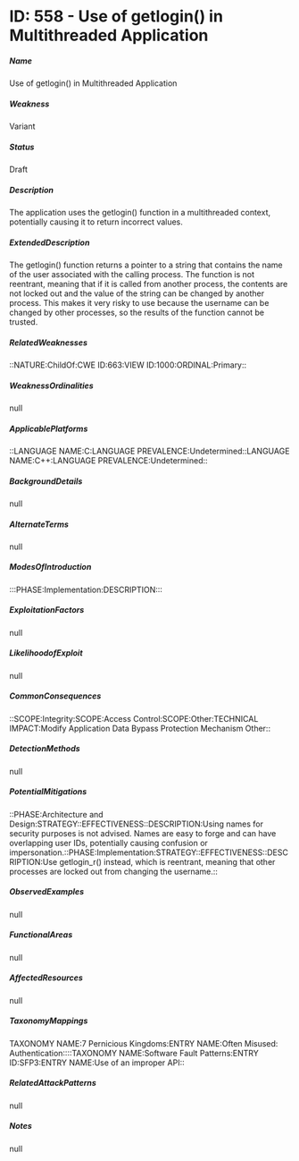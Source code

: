# ID: 558 - Use of getlogin() in Multithreaded Application
<h5>Name</h5>Use of getlogin() in Multithreaded Application
<h5>Weakness</h5>Variant
<h5>Status</h5>Draft
<h5>Description</h5>The application uses the getlogin() function in a multithreaded context, potentially causing it to return incorrect values.
<h5>ExtendedDescription</h5>The getlogin() function returns a pointer to a string that contains the name of the user associated with the calling process. The function is not reentrant, meaning that if it is called from another process, the contents are not locked out and the value of the string can be changed by another process. This makes it very risky to use because the username can be changed by other processes, so the results of the function cannot be trusted.
<h5>RelatedWeaknesses</h5>::NATURE:ChildOf:CWE ID:663:VIEW ID:1000:ORDINAL:Primary::
<h5>WeaknessOrdinalities</h5>null
<h5>ApplicablePlatforms</h5>::LANGUAGE NAME:C:LANGUAGE PREVALENCE:Undetermined::LANGUAGE NAME:C++:LANGUAGE PREVALENCE:Undetermined::
<h5>BackgroundDetails</h5>null
<h5>AlternateTerms</h5>null
<h5>ModesOfIntroduction</h5>:::PHASE:Implementation:DESCRIPTION:::
<h5>ExploitationFactors</h5>null
<h5>LikelihoodofExploit</h5>null
<h5>CommonConsequences</h5>::SCOPE:Integrity:SCOPE:Access Control:SCOPE:Other:TECHNICAL IMPACT:Modify Application Data Bypass Protection Mechanism Other::
<h5>DetectionMethods</h5>null
<h5>PotentialMitigations</h5>::PHASE:Architecture and Design:STRATEGY::EFFECTIVENESS::DESCRIPTION:Using names for security purposes is not advised. Names are easy to forge and can have overlapping user IDs, potentially causing confusion or impersonation.::PHASE:Implementation:STRATEGY::EFFECTIVENESS::DESCRIPTION:Use getlogin_r() instead, which is reentrant, meaning that other processes are locked out from changing the username.::
<h5>ObservedExamples</h5>null
<h5>FunctionalAreas</h5>null
<h5>AffectedResources</h5>null
<h5>TaxonomyMappings</h5>TAXONOMY NAME:7 Pernicious Kingdoms:ENTRY NAME:Often Misused: Authentication::::TAXONOMY NAME:Software Fault Patterns:ENTRY ID:SFP3:ENTRY NAME:Use of an improper API::
<h5>RelatedAttackPatterns</h5>null
<h5>Notes</h5>null

